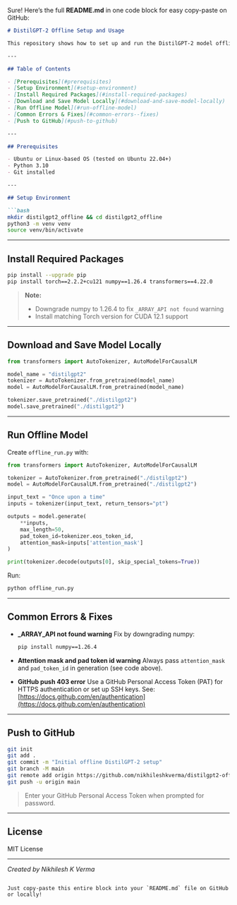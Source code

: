 Sure! Here’s the full **README.md** in one code block for easy copy-paste on GitHub:

````markdown
# DistilGPT-2 Offline Setup and Usage

This repository shows how to set up and run the DistilGPT-2 model offline with PyTorch and Hugging Face Transformers.

---

## Table of Contents

- [Prerequisites](#prerequisites)  
- [Setup Environment](#setup-environment)  
- [Install Required Packages](#install-required-packages)  
- [Download and Save Model Locally](#download-and-save-model-locally)  
- [Run Offline Model](#run-offline-model)  
- [Common Errors & Fixes](#common-errors--fixes)  
- [Push to GitHub](#push-to-github)  

---

## Prerequisites

- Ubuntu or Linux-based OS (tested on Ubuntu 22.04+)  
- Python 3.10  
- Git installed  

---

## Setup Environment

```bash
mkdir distilgpt2_offline && cd distilgpt2_offline
python3 -m venv venv
source venv/bin/activate
````

---

## Install Required Packages

```bash
pip install --upgrade pip
pip install torch==2.2.2+cu121 numpy==1.26.4 transformers==4.22.0
```

> **Note:**
>
> * Downgrade numpy to 1.26.4 to fix `_ARRAY_API not found` warning
> * Install matching Torch version for CUDA 12.1 support

---

## Download and Save Model Locally

```python
from transformers import AutoTokenizer, AutoModelForCausalLM

model_name = "distilgpt2"
tokenizer = AutoTokenizer.from_pretrained(model_name)
model = AutoModelForCausalLM.from_pretrained(model_name)

tokenizer.save_pretrained("./distilgpt2")
model.save_pretrained("./distilgpt2")
```

---

## Run Offline Model

Create `offline_run.py` with:

```python
from transformers import AutoTokenizer, AutoModelForCausalLM

tokenizer = AutoTokenizer.from_pretrained("./distilgpt2")
model = AutoModelForCausalLM.from_pretrained("./distilgpt2")

input_text = "Once upon a time"
inputs = tokenizer(input_text, return_tensors="pt")

outputs = model.generate(
    **inputs,
    max_length=50,
    pad_token_id=tokenizer.eos_token_id,
    attention_mask=inputs['attention_mask']
)

print(tokenizer.decode(outputs[0], skip_special_tokens=True))
```

Run:

```bash
python offline_run.py
```

---

## Common Errors & Fixes

* **\_ARRAY\_API not found warning**
  Fix by downgrading numpy:

  ```bash
  pip install numpy==1.26.4
  ```

* **Attention mask and pad token id warning**
  Always pass `attention_mask` and `pad_token_id` in generation (see code above).

* **GitHub push 403 error**
  Use a GitHub Personal Access Token (PAT) for HTTPS authentication or set up SSH keys.
  See: [https://docs.github.com/en/authentication](https://docs.github.com/en/authentication)

---

## Push to GitHub

```bash
git init
git add .
git commit -m "Initial offline DistilGPT-2 setup"
git branch -M main
git remote add origin https://github.com/nikhileshkverma/distilgpt2-offline.git
git push -u origin main
```

> Enter your GitHub Personal Access Token when prompted for password.

---

## License

MIT License

---

*Created by Nikhilesh K Verma*

```

Just copy-paste this entire block into your `README.md` file on GitHub or locally!
```
